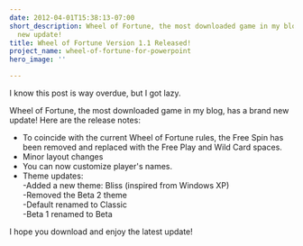 ```yaml
---
date: 2012-04-01T15:38:13-07:00
short_description: Wheel of Fortune, the most downloaded game in my blog, has a brand
  new update!
title: Wheel of Fortune Version 1.1 Released!
project_name: wheel-of-fortune-for-powerpoint
hero_image: ''

---
```

I know this post is way overdue, but I got lazy.

Wheel of Fortune, the most downloaded game in my blog, has a brand new update! Here are the release notes:

* To coincide with the current Wheel of Fortune rules, the Free Spin has been removed and replaced with the Free Play and Wild Card spaces.
* Minor layout changes
* You can now customize player's names.
* Theme updates:  
   -Added a new theme: Bliss (inspired from Windows XP)  
   -Removed the Beta 2 theme  
   -Default renamed to Classic  
   -Beta 1 renamed to Beta

I hope you download and enjoy the latest update!